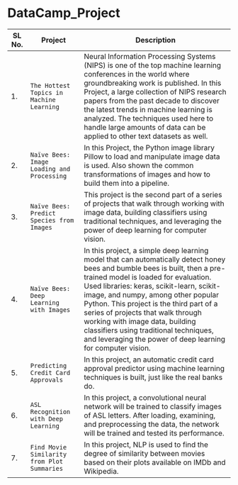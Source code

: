 # DataCamp_Project

| SL No. | Project        | Description           |
| ------------- | ------------- |-------------|
| 1. | `The Hottest Topics in Machine Learning`     | Neural Information Processing Systems (NIPS) is one of the top machine learning conferences in the world where groundbreaking work is published. In this Project, a large collection of NIPS research papers from the past decade to discover the latest trends in machine learning is analyzed. The techniques used here to handle large amounts of data can be applied to other text datasets as well. | 
| 2. | `Naïve Bees: Image Loading and Processing`      |  In this Project, the Python image library Pillow to load and manipulate image data is used. Also shown the common transformations of images and how to build them into a pipeline.     |
| 3. | `Naïve Bees: Predict Species from Images` |  This project is the second part of a series of projects that walk through working with image data, building classifiers using traditional techniques, and leveraging the power of deep learning for computer vision.     |
| 4. | `Naïve Bees: Deep Learning with Images` |  In this project, a simple deep learning model that can automatically detect honey bees and bumble bees is built, then a pre-trained model is loaded for evaluation. Used libraries: keras, scikit-learn, scikit-image, and numpy, among other popular Python. This project is the third part of a series of projects that walk through working with image data, building classifiers using traditional techniques, and leveraging the power of deep learning for computer vision.     |
| 5. | `Predicting Credit Card Approvals` |  In this project, an automatic credit card approval predictor using machine learning techniques is built, just like the real banks do.  |
| 6. | `ASL Recognition with Deep Learning` |  In this project, a convolutional neural network will be trained to classify images of ASL letters. After loading, examining, and preprocessing the data, the network will be trained and tested its performance. |
| 7. | `Find Movie Similarity from Plot Summaries` |  In this project, NLP is used to find the degree of similarity between movies based on their plots available on IMDb and Wikipedia. |
